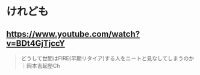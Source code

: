 # けれども

## https://www.youtube.com/watch?v=BDt4GjTjccY

> どうして世間はFIRE(早期リタイア)する人をニートと見なしてしまうのか｜岡本吉起塾Ch 
